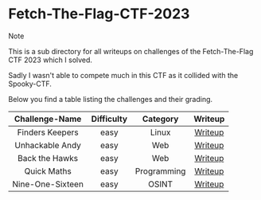 # Fetch-The-Flag-CTF-2023

> [!Note]
> This is a sub directory for all writeups on challenges of the Fetch-The-Flag CTF 2023 which I solved.
>
> Sadly I wasn't able to compete much in this CTF as it collided with the Spooky-CTF. 
>
> Below you find a table listing the challenges and their grading.
>
> | Challenge-Name | Difficulty | Category | Writeup |
> | :------------: | :--------: | :------: | :-----: |
> | Finders Keepers | easy | Linux | [Writeup](https://github.com/Aryt3/writeups/tree/main/jeopardy_ctfs/fetch_the_flag_2023/Finders_Keepers) |
> | Unhackable Andy | easy | Web | [Writeup](https://github.com/Aryt3/writeups/tree/main/jeopardy_ctfs/fetch_the_flag_2023/Unhackable_Andy) |
> | Back the Hawks | easy | Web | [Writeup](https://github.com/Aryt3/writeups/tree/main/jeopardy_ctfs/fetch_the_flag_2023/Back_The_Hawks) |
> | Quick Maths | easy | Programming | [Writeup](https://github.com/Aryt3/writeups/tree/main/jeopardy_ctfs/fetch_the_flag_2023/Quick_Maths) |
> | Nine-One-Sixteen | easy | OSINT | [Writeup](https://github.com/Aryt3/writeups/tree/main/jeopardy_ctfs/fetch_the_flag_2023/Nine_One_Sixteen) |
